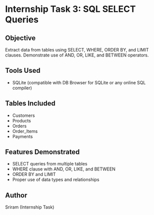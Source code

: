 
# Internship Task 3: SQL SELECT Queries

## Objective
Extract data from tables using SELECT, WHERE, ORDER BY, and LIMIT clauses. Demonstrate use of AND, OR, LIKE, and BETWEEN operators.

## Tools Used
- SQLite (compatible with DB Browser for SQLite or any online SQL compiler)

## Tables Included
- Customers
- Products
- Orders
- Order_Items
- Payments

## Features Demonstrated
- SELECT queries from multiple tables
- WHERE clause with AND, OR, LIKE, and BETWEEN
- ORDER BY and LIMIT
- Proper use of data types and relationships

## Author
Sriram (Internship Task)
